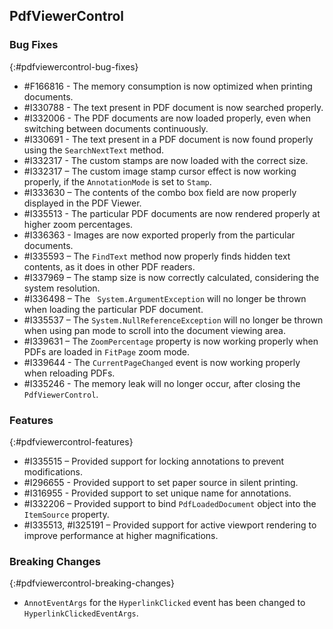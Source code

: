 ## PdfViewerControl

### Bug Fixes
{:#pdfviewercontrol-bug-fixes}
* \#F166816 - The memory consumption is now optimized when printing documents.
* \#I330788 - The text present in PDF document is now searched properly.
* \#I332006 - The PDF documents are now loaded properly, even when switching between documents continuously.
* \#I330691 - The text present in a PDF document is now found properly using the `SearchNextText` method.
* \#I332317 - The custom stamps are now loaded with the correct size.
* \#I332317 – The custom image stamp cursor effect is now working properly, if the `AnnotationMode` is set to `Stamp`.
* \#I333630 – The contents of the combo box field are now properly displayed in the PDF Viewer. 
* \#I335513 - The particular PDF documents are now rendered properly at higher zoom percentages.
* \#I336363 - Images are now exported properly from the particular documents.
* \#I335593 – The `FindText` method now properly finds hidden text contents, as it does in other PDF readers.
* \#I337969 – The stamp size is now correctly calculated, considering the system resolution. 
* \#I336498 – The ` System.ArgumentException` will no longer be thrown when loading the particular PDF document.
* \#I335537 – The `System.NullReferenceException` will no longer be thrown when using pan mode to scroll into the document viewing area.
* \#I339631 – The `ZoomPercentage` property is now working properly when PDFs are loaded in `FitPage` zoom mode.
* \#I339644 - The `CurrentPageChanged` event is now working properly when reloading PDFs.
* \#I335246 - The memory leak will no longer occur, after closing the `PdfViewerControl`.

### Features
{:#pdfviewercontrol-features}
* \#I335515 – Provided support for locking annotations to prevent modifications.
* \#I296655 - Provided support to set paper source in silent printing. 
* \#I316955 - Provided support to set unique name for annotations.
* \#I332206 – Provided support to bind `PdfLoadedDocument` object into the `ItemSource` property.
* \#I335513, #I325191 – Provided support for active viewport rendering to improve performance at higher magnifications.

### Breaking Changes
{:#pdfviewercontrol-breaking-changes}
* `AnnotEventArgs` for the `HyperlinkClicked` event has been changed to `HyperlinkClickedEventArgs`.

